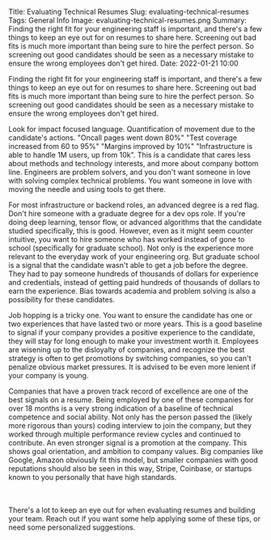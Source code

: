 Title: Evaluating Technical Resumes
Slug: evaluating-technical-resumes
Tags: General Info
Image: evaluating-technical-resumes.png
Summary: Finding the right fit for your engineering staff is important, and there's a few things to keep an eye out for on resumes to share here. Screening out bad fits is much more important than being sure to hire the perfect person. So screening out good candidates should be seen as a necessary mistake to ensure the wrong employees don't get hired.
Date: 2022-01-21 10:00

Finding the right fit for your engineering staff is important, and there's a few things to keep an eye out for on resumes to share here. Screening out bad fits is much more important than being sure to hire the perfect person. So screening out good candidates should be seen as a necessary mistake to ensure the wrong employees don't get hired.

Look for impact focused language. Quantification of movement due to the candidate's actions. "Oncall pages went down 80%" "Test coverage increased from 60 to 95%" "Margins improved by 10%" "Infrastructure is able to handle 1M users, up from 10k". This is a candidate that cares less about methods and technology interests, and more about company bottom line. Engineers are problem solvers, and you don't want someone in love with solving complex technical problems. You want someone in love with moving the needle and using tools to get there.

For most infrastructure or backend roles, an advanced degree is a red flag. Don't hire someone with a graduate degree for a dev ops role. If you're doing deep learning, tensor flow, or advanced algorithms that the candidate studied specifically, this is good. However, even as it might seem counter intuitive, you want to hire someone who has worked instead of gone to school (specifically for graduate school). Not only is the experience more relevant to the everyday work of your engineering org. But graduate school is a signal that the candidate wasn't able to get a job before the degree. They had to pay someone hundreds of thousands of dollars for experience and credentials, instead of getting paid hundreds of thousands of dollars to earn the experience. Bias towards academia and problem solving is also a possibility for these candidates.

Job hopping is a tricky one. You want to ensure the candidate has one or two experiences that have lasted two or more years. This is a good baseline to signal if your company provides a positive experience to the candidate, they will stay for long enough to make your investment worth it. Employees are wisening up to the disloyalty of companies, and recognize the best strategy is often to get promotions by switching companies, so you can't penalize obvious market pressures. It is advised to be even more lenient if your company is young.

Companies that have a proven track record of excellence are one of the best signals on a resume. Being employed by one of these companies for over 18 months is a very strong indication of a baseline of technical competence and social ability. Not only has the person passed the (likely more rigorous than yours) coding interview to join the company, but they worked through multiple performance review cycles and continued to contribute. An even stronger signal is a promotion at the company. This shows goal orientation, and ambition to company values. Big companies like Google, Amazon obviously fit this model, but smaller companies with good reputations should also be seen in this way, Stripe, Coinbase, or startups known to you personally that have high standards.

<br><br>
There's a lot to keep an eye out for when evaluating resumes and building your team. Reach out if you want some help applying some of these tips, or need some personalized suggestions.